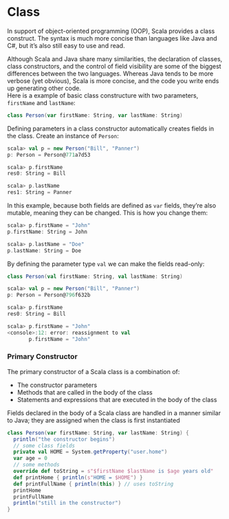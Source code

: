 # Class
In support of object-oriented programming (OOP), Scala provides a class construct. The syntax is much more concise than languages like Java and C#, but it’s also still easy to use and read.

Although Scala and Java share many similarities, the declaration of classes, class constructors,
and the control of field visibility are some of the biggest differences between
the two languages. Whereas Java tends to be more verbose (yet obvious), Scala is more
concise, and the code you write ends up generating other code.\
Here is a example of basic class constructure with  two parameters, `firstName` and `lastName`:
```scala
class Person(var firstName: String, var lastName: String)
```
Defining parameters in a class constructor automatically creates fields in the class. Create an instance of `Person`:
```scala
scala> val p = new Person("Bill", "Panner")
p: Person = Person@771a7d53

scala> p.firstName
res0: String = Bill

scala> p.lastName
res1: String = Panner
```
In this example, because both fields are defined as `var` fields, they’re also mutable, meaning they can be changed. This is how you change them:
```scala
scala> p.firstName = "John"
p.firstName: String = John

scala> p.lastName = "Doe"
p.lastName: String = Doe
```
By defining the parameter type `val` we can make the fields read-only:
```scala
class Person(val firstName: String, val lastName: String)

scala> val p = new Person("Bill", "Panner")
p: Person = Person@796f632b

scala> p.firstName
res0: String = Bill

scala> p.firstName = "John"
<console>:12: error: reassignment to val
       p.firstName = "John"
```
### Primary Constructor
The primary constructor of a Scala class is a combination of:
* The constructor parameters
* Methods that are called in the body of the class
* Statements and expressions that are executed in the body of the class

Fields declared in the body of a Scala class are handled in a manner similar to Java; they
are assigned when the class is first instantiated

```scala
class Person(var firstName: String, var lastName: String) {
  println("the constructor begins")
  // some class fields
  private val HOME = System.getProperty("user.home")
  var age = 0
  // some methods
  override def toString = s"$firstName $lastName is $age years old"
  def printHome { println(s"HOME = $HOME") }
  def printFullName { println(this) } // uses toString
  printHome
  printFullName
  println("still in the constructor")
}
```